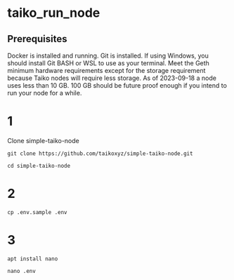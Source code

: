 # taiko_run_node

## Prerequisites

Docker is installed and running.
Git is installed.
If using Windows, you should install Git BASH or WSL to use as your terminal.
Meet the Geth minimum hardware requirements except for the storage requirement because Taiko nodes will require less storage. As of 2023-09-18 a node uses less than 10 GB. 100 GB should be future proof enough if you intend to run your node for a while.

# 1

Clone simple-taiko-node

```
git clone https://github.com/taikoxyz/simple-taiko-node.git
```
```
cd simple-taiko-node
```


# 2

```
cp .env.sample .env
```
# 3

```
apt install nano
```
```
nano .env
```
